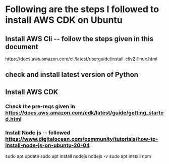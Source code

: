 # Following are the steps I followed to install AWS CDK on Ubuntu
## Install AWS Cli -- follow the steps given in this document
https://docs.aws.amazon.com/cli/latest/userguide/install-cliv2-linux.html

## check and install latest version of Python

## Install AWS CDK
### Check the pre-reqs given in https://docs.aws.amazon.com/cdk/latest/guide/getting_started.html
### Install Node.js -- followed https://www.digitalocean.com/community/tutorials/how-to-install-node-js-on-ubuntu-20-04

sudo apt update
sudo apt install nodejs
nodejs -v
sudo apt install npm
